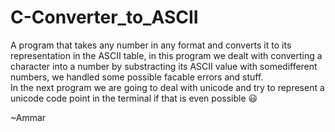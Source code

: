 # C-Converter_to_ASCII
A program that takes any number in any format and converts it to its representation in the ASCII table, in this program we dealt with converting a character into a number by substracting its ASCII value with somedifferent numbers, we handled some possible facable errors and stuff.<br>
In the next program we are going to deal with unicode and try to represent a unicode code point in the terminal if that is even possible &#x1f603; <br>
<p> ~Ammar </p>
